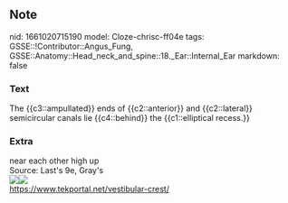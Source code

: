 ## Note
nid: 1661020715190
model: Cloze-chrisc-ff04e
tags: GSSE::!Contributor::Angus_Fung, GSSE::Anatomy::Head_neck_and_spine::18._Ear::Internal_Ear
markdown: false

### Text
The {{c3::ampullated}} ends of {{c2::anterior}} and {{c2::lateral}} semicircular canals lie {{c4::behind}} the {{c1::elliptical recess.}}

### Extra
<div>
  near each other high up
</div>
<div>
  Source: Last's 9e, Gray's
</div>
<div><img src="vestibular-crest.jpg"><img src= 
"paste-b8fba2aa970a46d1c698783899e21fdc3b3cbd5d.jpg"></div>
<div>
  <a href=
  "https://www.tekportal.net/vestibular-crest/">https://www.tekportal.net/vestibular-crest/</a>
</div>
